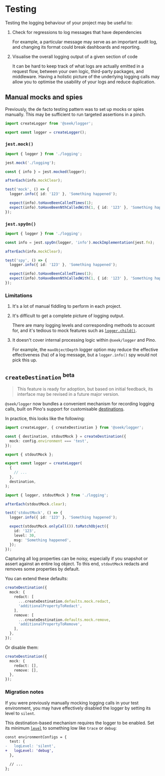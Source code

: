 # Testing

Testing the logging behaviour of your project may be useful to:

1. Check for regressions to log messages that have dependencies

   For example, a particular message may serve as an important audit log,
   and changing its format could break dashboards and reporting.

2. Visualise the overall logging output of a given section of code

   It can be hard to keep track of what logs are actually emitted in a request
   flow, between your own logic, third-party packages, and middleware. Having a
   holistic picture of the underlying logging calls may allow you to optimise
   the usability of your logs and reduce duplication.

## Manual mocks and spies

Previously, the de facto testing pattern was to set up mocks or spies manually.
This may be sufficient to run targeted assertions in a pinch.

```typescript
import createLogger from '@seek/logger';

export const logger = createLogger();
```

### `jest.mock()`

```typescript
import { logger } from './logging';

jest.mock('./logging');

const { info } = jest.mocked(logger);

afterEach(info.mockClear);

test('mock', () => {
  logger.info({ id: '123' }, 'Something happened');

  expect(info).toHaveBeenCalledTimes(1);
  expect(info).toHaveBeenNthCalledWith(1, { id: '123' }, 'Something happened');
});
```

### `jest.spyOn()`

```typescript
import { logger } from './logging';

const info = jest.spyOn(logger, 'info').mockImplementation(jest.fn);

afterEach(info.mockClear);

test('spy', () => {
  logger.info({ id: '123' }, 'Something happened');

  expect(info).toHaveBeenCalledTimes(1);
  expect(info).toHaveBeenNthCalledWith(1, { id: '123' }, 'Something happened');
});
```

### Limitations

1. It's a lot of manual fiddling to perform in each project.

2. It's difficult to get a complete picture of logging output.

   There are many logging levels and corresponding methods to account for,
   and it's tedious to mock features such as [`logger.child()`].

3. It doesn't cover internal processing logic within `@seek/logger` and Pino.

   For example, the `maxObjectDepth` logger option may reduce the effective
   effectiveness (ha) of a log message, but a `logger.info()` spy would not pick
   this up.

[`logger.child()`]: https://github.com/pinojs/pino/blob/v9.2.1/docs/child-loggers.md

## `createDestination` <sup>beta</sup>

> This feature is ready for adoption, but based on initial feedback, its interface may be revised in a future major version.

`@seek/logger` now bundles a convenient mechanism for recording logging calls,
built on Pino's support for customisable [destinations].

[destinations]: https://github.com/pinojs/pino/blob/v9.2.1/docs/api.md#destination

In practice, this looks like the following:

```typescript
import createLogger, { createDestination } from '@seek/logger';

const { destination, stdoutMock } = createDestination({
  mock: config.environment === 'test',
});

export { stdoutMock };

export const logger = createLogger(
  {
    // ...
  },
  destination,
);
```

```typescript
import { logger, stdoutMock } from './logging';

afterEach(stdoutMock.clear);

test('stdoutMock', () => {
  logger.info({ id: '123' }, 'Something happened');

  expect(stdoutMock.onlyCall()).toMatchObject({
    id: '123',
    level: 30,
    msg: 'Something happened',
  });
});
```

Capturing all log properties can be noisy,
especially if you snapshot or assert against an entire log object.
To this end, `stdoutMock` redacts and removes some properties by default.

You can extend these defaults:

```typescript
createDestination({
  mock: {
    redact: [
      ...createDestination.defaults.mock.redact,
      'additionalPropertyToRedact',
    ],
    remove: [
      ...createDestination.defaults.mock.remove,
      'additionalPropertyToRemove',
    ],
  },
});
```

Or disable them:

```typescript
createDestination({
  mock: {
    redact: [],
    remove: [],
  },
});
```

### Migration notes

If you were previously manually mocking logging calls in your test environment,
you may have effectively disabled the logger by setting its level to `silent`.

This destination-based mechanism requires the logger to be enabled. Set its
minimum [`level`] to something low like `trace` or `debug`:

```diff
const environmentConfigs = {
  test: {
-   logLevel: 'silent',
+   logLevel: 'debug',
  },

  // ...
};
```

[`level`]: https://github.com/pinojs/pino/blob/v9.2.1/docs/api.md#logger-level
